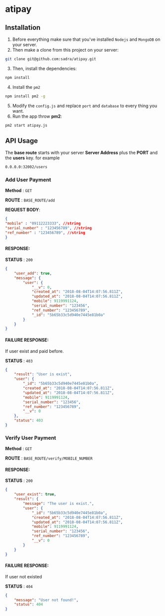 # atipay

## Installation

1. Before everything make sure that you've installed `Nodejs` and `MongoDB` on your server.
2. Then make a clone from this project on your server:
```bash
git clone git@github.com:sadra/atipay.git
```
3. Then, install the dependencies:
```bash
npm install
```
4. Install the `pm2`
```bash
npm install pm2 -g
```
5. Modify the `config.js` and replace `port` and `database` to every thing you want.
6. Run the app throw **pm2**:
```bash
pm2 start atipay.js
```

## API Usage

The **base route** starts with your server **Server Address** plus the **PORT** and the **users** key. for example
```html
0.0.0.0:32002/users
```

### Add User Payment

**Method** : `GET`

**ROUTE** : `BASE_ROUTE/add`

**REQUEST BODY**:

```json
{
"mobile" : "09112223333", //string
"serial_number" : "123456789", //string
"ref_number" : "123456789", //string
}
```

#### RESPONSE:
**STATUS** : `200`
```json
{
    "user_add": true,
    "message": {
        "user": {
            "__v": 0,
            "created_at": "2018-08-04T14:07:56.811Z",
            "updated_at": "2018-08-04T14:07:56.811Z",
            "mobile": 9119991124,
            "serial_number": "123456",
            "ref_number": "123456789",
            "_id": "5b65b33c5d940e7445e81b0a"
        }
    }
}
```

#### FAILURE RESPONSE:
If user exist and paid before.

**STATUS** : `403`

```json
{
    "result": "User is exist",
    "user": {
        "_id": "5b65b33c5d940e7445e81b0a",
        "created_at": "2018-08-04T14:07:56.811Z",
        "updated_at": "2018-08-04T14:07:56.811Z",
        "mobile": 9119991124,
        "serial_number": "123456",
        "ref_number": "123456789",
        "__v": 0
    },
    "status": 403
}
```

### Verify User Payment

**Method** : `GET`

**ROUTE** : `BASE_ROUTE/verify/MOBILE_NUMBER`

#### RESPONSE:
**STATUS** : `200`
```json
{
    "user_exist": true,
    "result": {
        "message": "The user is exist.",
        "user": {
            "_id": "5b65b33c5d940e7445e81b0a",
            "created_at": "2018-08-04T14:07:56.811Z",
            "updated_at": "2018-08-04T14:07:56.811Z",
            "mobile": 9119991124,
            "serial_number": "123456",
            "ref_number": "123456789",
            "__v": 0
        }
    }
}
```

#### FAILURE RESPONSE:
If user not existed

**STATUS** : `404`
```json
{
    "message": "User not found!",
    "status": 404
}
```



